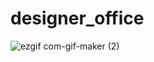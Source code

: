 # designer_office
![ezgif com-gif-maker (2)](https://user-images.githubusercontent.com/83356118/125629566-2e500495-e7eb-43eb-b160-d4b331678335.gif)

